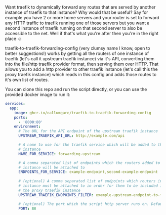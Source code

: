 Want traefik to dynamically forward any routes that are served by another instance of traefik to that instance? Why would that be useful? Say for example you have 2 or more home servers and your router is set to forward any HTTP traffic to traefik running one of those servers but you want a second instance of traefik running on that second server to also be accessible to the net. Well if that's what you're after then you're in the right place ☺️

traefik-to-traefik-forwarding-config (very clumsy name I know, open to better suggestions!) works by getting all the routers of one instance of traefik (let's call it upstream traefik instance) via it's API, converting them into the file/http traefik provider format, then serving them over HTTP. That allows you to add a http provider to other traefik instance (let's call this the proxy traefik instance) which reads in this config and adds those routes to it's own list of routes.

You can clone this repo and run the script directly, or you can use the provided docker image to run it: 

```yaml
services:
  app:
    image: ghcr.io/callumgare/traefik-to-traefik-forwarding-config
    ports:
      - '8000:80'
    environment:
      # The URL for the API endpoint of the upstream traefik instance
      UPSTREAM_TRAEFIK_API_URL: http://example.com/api

      # A name to use for the traefik service which will be added to the proxy traefik
      # instance
      NAME_FOR_SERVICE: forwarding-upstream

      # A comma separated list of endpoints which the routers added to the proxy traefik
      # instance will be attached to
      ENDPOINTS_FOR_SERVICE: example-endpoint,second-example-endpoint
      
      # (optional) A comma separated list of endpoints which routers in the upstream traefik
      # instance must be attached to in order for them to be included in the list to add to 
      # the proxy traefik instance
      UPSTREAM_TRAEFIK_ENDPOINTS_FILTER: example-upstream-endpoint-to-filter-by

      # (optional) The port which the script http server runs on. Defaults to 80.
      PORT: 80 
```